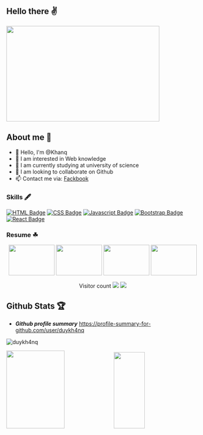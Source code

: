 ## Hello there ✌️
<img src='https://miro.medium.com/max/680/1*IRGHmiGsa16stedQvIaZfw.gif' width='400"' height='250"'>



## About me 💟
- 👋 Hello, I'm @Khanq
- 👀 I am interested in Web knowledge
- 🌱 I am currently studying at university of science
- 💞️ I am looking to collaborate on Github
- 📫 Contact me via: [Fackbook](https://www.facebook.com/khanq.duy.73/)

### Skills 🖋


[![HTML Badge](https://img.shields.io/badge/-Html-FF0000?style=for-the-badge&labelColor=black&logo=HTML5&logoColor=FF0000)](#) 
[![CSS Badge](https://img.shields.io/badge/-CSS-3C873A?style=for-the-badge&labelColor=black&logo=CSS3&logoColor=3C873A)](#) 
[![Javascript Badge](https://img.shields.io/badge/-Javascript-F0DB4F?style=for-the-badge&labelColor=black&logo=javascript&logoColor=F0DB4F)](#) 
[![Bootstrap Badge](https://img.shields.io/badge/-Bootstrap-7952B3?style=for-the-badge&labelColor=black&logo=bootstrap&logoColor=7952B3)](#)
[![React Badge](https://img.shields.io/badge/-ReactJs-007acc?style=for-the-badge&labelColor=black&logo=react&logoColor=007acc)](#)

### Resume ☘
<p align="center">
  <img src='https://camo.githubusercontent.com/4c8d92806e3c2322a2c390ffa0019c1d6f78a4d82108aa6946863ae362a763c8/68747470733a2f2f69322e77702e636f6d2f616c6c68746163636573732e696e666f2f77702d636f6e74656e742f75706c6f6164732f323031382f30332f70726f6772616d6d696e672e6769663f6669743d313238312532433731362673736c3d31' width='120"' height='80"'>
  <img src='https://thumbs.gfycat.com/AngelicConcreteHypsilophodon-max-1mb.gif' width='120"' height='80"'>
  <img src='https://thumbs.gfycat.com/OblongJaggedBluemorphobutterfly-small.gif' width='120"' height='80"'>
   <img src='https://i.pinimg.com/originals/8b/35/fe/8b35fef55fba1a201c9c7a11d3ec3d64.gif' width='120"' height='80"'>
</p>

<p align="center">
   Visitor count
   <img src="https://profile-counter.glitch.me/duykh4nq/count.svg"/>
  
   <a href="https://hits.seeyoufarm.com">
      <img src="https://hits.seeyoufarm.com/api/count/incr/badge.svg?url=https://github.com/duykh4nq&count_bg=#79C83D&title_bg=#555555&icon=&icon_color=#E7E7E7&title=hits&edge_flat=false" />
   </a>
</p>

## Github Stats ️🏆

- ***Github profile summary*** <a href="https://profile-summary-for-github.com/user/duykh4nq">https://profile-summary-for-github.com/user/duykh4nq</a>

<p>
<img src="https://github-readme-streak-stats.herokuapp.com/?user=duykh4nq&theme=blueberry" alt="duykh4nq"/>
</p>

<p>
<img src="https://github-readme-stats.vercel.app/api?username=duykh4nq&count_private=true&show_icons=true&theme=blueberry" width=55% height="204px"/>
<img src="https://github-readme-stats.vercel.app/api/top-langs/?username=duykh4nq&show_icons=true&layout=compact&cache_seconds=1800&langs_count=8&theme=blueberry&count_private=true&show_icons=true" width=40% height="200px"/>
</p>

